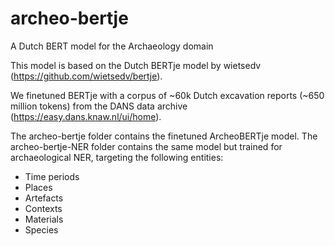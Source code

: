 # archeo-bertje
A Dutch BERT model for the Archaeology domain

This model is based on the Dutch BERTje model by wietsedv (https://github.com/wietsedv/bertje).

We finetuned BERTje with a corpus of ~60k Dutch excavation reports (~650 million tokens) from the DANS data archive (https://easy.dans.knaw.nl/ui/home).

The archeo-bertje folder contains the finetuned ArcheoBERTje model. The archeo-bertje-NER folder contains the same model but trained for archaeological NER, targeting the following entities:

- Time periods
- Places
- Artefacts
- Contexts
- Materials
- Species
